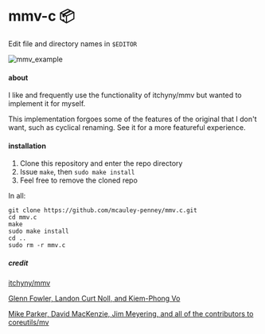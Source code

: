 # mmv-c 📦

Edit file and directory names in `$EDITOR`

![mmv_example](https://user-images.githubusercontent.com/59481467/168492957-ad35e23d-a5d7-4620-8551-1842101ceb73.gif)


#### about
I like and frequently use the functionality of itchyny/mmv but wanted to implement it for myself.

This implementation forgoes some of the features of the original that I don't want, such as cyclical renaming. See it for a more featureful experience.


#### installation

1. Clone this repository and enter the repo directory
2. Issue `make`, then `sudo make install`
3. Feel free to remove the cloned repo

In all:
```
git clone https://github.com/mcauley-penney/mmv.c.git
cd mmv.c
make
sudo make install
cd ..
sudo rm -r mmv.c
```


##### credit
[itchyny/mmv](https://github.com/itchyny/mmv)

[Glenn Fowler, Landon Curt Noll, and Kiem-Phong Vo](https://en.wikipedia.org/wiki/Fowler%E2%80%93Noll%E2%80%93Vo_hash_function)

[Mike Parker, David MacKenzie, Jim Meyering, and all of the contributors to coreutils/mv](https://github.com/coreutils/coreutils/blob/master/src/mv.c)
